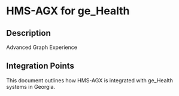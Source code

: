 # HMS-AGX for ge_Health

## Description

Advanced Graph Experience

## Integration Points

This document outlines how HMS-AGX is integrated with ge_Health systems in Georgia.
